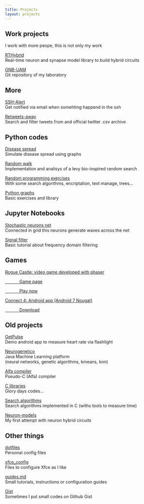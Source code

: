```yaml
---
title: Projects
layout: projects
---
```


## Work projects

I work with more peope, this is not only my work

<a href="http://www.github.com/GNB-UAM/RTHybrid" target="_blank">RTHybrid</a>
<br>Real-time neuron and synapse model library to build hybrid circuits

<a href="http://www.github.com/GNB-UAM/" target="_blank">GNB-UAM</a>
<br>Git repository of my laboratory

## More

<a href="http://www.github.com/manurs/SSH-Alert" target="_blank">SSH-Alert</a>
<br>Get notified via email when somehting happend in the ssh

<a href="http://www.github.com/manurs/retweets-away" target="_blank">Retweets-away</a>
<br>Search and filter tweets from and official twitter .csv archive

## Python codes

<a href="http://www.github.com/manurs/disease-spread" target="_blank">Disease spread</a>
<br>Simulate disease spread using graphs

<a href="http://www.github.com/manurs/random-walk" target="_blank">Random walk</a>
<br>Implementation and analisys of a levy bio-inspired random search

<a href="http://www.github.com/manurs/python-ejers" target="_blank">Random programming exercises</a>
<br>With some search algorithms, encriptation, text manage, trees...

<a href="http://www.github.com/manurs/python-graphs" target="_blank">Python graphs</a>
<br>Basic exercises and library

## Jupyter Notebooks

<a href="http://www.github.com/manurs/stochastic-neurons-net" target="_blank">Stochastic neurons net</a>
<br>Connected in grid this neurons generate waves across the net 

<a href="http://www.github.com/manurs/signal-filter" target="_blank">Signal filter</a>
<br>Basic tutorial about frequency domain filtering


## Games

<a href="http://www.github.com/manurs/RogueCastle" target="_blank">Rogue Castle: video game developed with phaser</a>

<a href="https://manurs.github.io/RogueCastle/web/index.html" target="_blank">&nbsp;&nbsp;&nbsp;&nbsp;&nbsp;&nbsp;&nbsp;&nbsp;&nbsp;&nbsp;&nbsp;&nbsp;Game page</a>

<a href="https://manurs.github.io/RogueCastle" target="_blank">&nbsp;&nbsp;&nbsp;&nbsp;&nbsp;&nbsp;&nbsp;&nbsp;&nbsp;&nbsp;&nbsp;&nbsp;Play now</a>

<a href="https://github.com/manurs/android-connect4" target="_blank">Connect 4: Android app (Android 7 Nougat)</a>

<a href="https://www.dropbox.com/s/gem1lv7zg4mdg97/conecta4_v3_offline.apk" target="_blank">&nbsp;&nbsp;&nbsp;&nbsp;&nbsp;&nbsp;&nbsp;&nbsp;&nbsp;&nbsp;&nbsp;&nbsp;Download</a>

## Old projects

<a href="http://www.github.com/manurs/GetPulse" target="_blank">GetPulse</a>
<br>Demo android app to measure heart rate via flashlight    

<a href="http://www.github.com/manurs/neurogenetico" target="_blank">Neurogenetico</a>
<br>Java Machine Learning platform<br>(neural networks, genetic algorithms, kmeans, knn)   

<a href="http://www.github.com/manurs/compiler" target="_blank">Alfa compiler</a>
<br>Pseudo-C (Alfa) compiler

<a href="http://www.github.com/manurs/libs"  target="_blank">C libraries</a>
<br>Glory days codes...

<a href="http://www.github.com/manurs/search_algorithms" target="_blank">Search algorithms</a>
<br>Search algorithms implemented in C (withs tools to measure time)

<a href="http://www.github.com/manurs/neuron-models" target="_blank">Neuron-models</a>
<br>My first attempt with neuron hybrid circuits

## Other things

<a href="http://www.github.com/manurs/dotfiles" target="_blank">dotfiles</a>
<br>Personal config files

<a href="http://www.github.com/manurs/xfce_config" target="_blank">xfce_config</a>
<br>Files to configure Xfce as I like        
  
<a href="http://www.github.com/manurs/guides.md" target="_blank">guides.md</a>
<br>Small tutorials, instructions or configuration guides     

<a href="http:/gist.github.com/manurs/" target="_blank">Gist</a>
<br>Sometimes I put small codes on Github Gist
